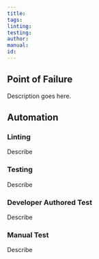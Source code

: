 ```yaml
---
title: 
tags: 
linting:  
testing: 
author: 
manual: 
id: 
---
```


## Point of Failure
Description goes here.

## Automation

### Linting
Describe

### Testing
Describe

### Developer Authored Test
Describe

### Manual Test
Describe